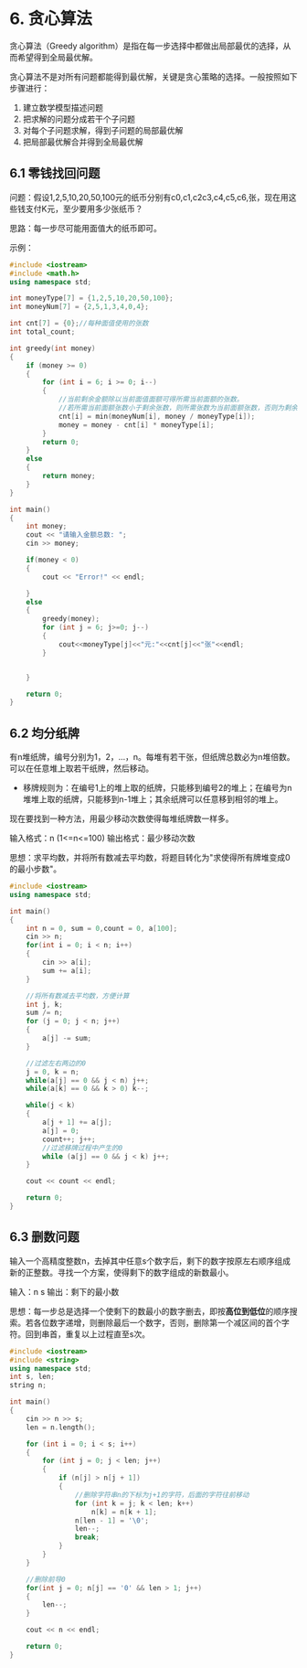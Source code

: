 # 6.  贪心算法
贪心算法（Greedy algorithm）是指在每一步选择中都做出局部最优的选择，从而希望得到全局最优解。

贪心算法不是对所有问题都能得到最优解，关键是贪心策略的选择。一般按照如下步骤进行：
1. 建立数学模型描述问题
2. 把求解的问题分成若干个子问题
3. 对每个子问题求解，得到子问题的局部最优解
4. 把局部最优解合并得到全局最优解

## 6.1 零钱找回问题
问题：假设1,2,5,10,20,50,100元的纸币分别有c0,c1,c2c3,c4,c5,c6,张，现在用这些钱支付K元，至少要用多少张纸币？

思路：每一步尽可能用面值大的纸币即可。

示例：
```c++
#include <iostream>
#include <math.h>
using namespace std;

int moneyType[7] = {1,2,5,10,20,50,100};
int moneyNum[7] = {2,5,1,3,4,0,4};

int cnt[7] = {0};//每种面值使用的张数
int total_count;

int greedy(int money)
{
    if (money >= 0)
    {
        for (int i = 6; i >= 0; i--)
        {
            //当前剩余金额除以当前面值面额可得所需当前面额的张数。
            //若所需当前面额张数小于剩余张数，则所需张数为当前面额张数，否则为剩余张数。
            cnt[i] = min(moneyNum[i], money / moneyType[i]);
            money = money - cnt[i] * moneyType[i];
        }
        return 0;
    }
    else
    {
        return money;
    }
}

int main()
{
    int money;
    cout << "请输入金额总数: ";
    cin >> money;

    if(money < 0)
    {
        cout << "Error!" << endl;

    }
    else
    {
        greedy(money);
        for (int j = 6; j>=0; j--)
        {
            cout<<moneyType[j]<<"元:"<<cnt[j]<<"张"<<endl;
        }


    }

    return 0;
}
```

## 6.2 均分纸牌
有n堆纸牌，编号分别为1，2，...，n。每堆有若干张，但纸牌总数必为n堆倍数。可以在任意堆上取若干纸牌，然后移动。

* 移牌规则为：在编号1上的堆上取的纸牌，只能移到编号2的堆上；在编号为n堆堆上取的纸牌，只能移到n-1堆上；其余纸牌可以任意移到相邻的堆上。

现在要找到一种方法，用最少移动次数使得每堆纸牌数一样多。

输入格式：n (1<=n<=100)
输出格式：最少移动次数

思想：求平均数，并将所有数减去平均数，将题目转化为"求使得所有牌堆变成0的最小步数"。
```c++
#include <iostream>
using namespace std;

int main()
{
    int n = 0, sum = 0,count = 0, a[100];
    cin >> n;
    for(int i = 0; i < n; i++)
    {
        cin >> a[i];
        sum += a[i];
    }

    //将所有数减去平均数，方便计算
    int j, k;
    sum /= n;
    for (j = 0; j < n; j++)
    {
        a[j] -= sum;
    }

    //过滤左右两边的0
    j = 0, k = n;
    while(a[j] == 0 && j < n) j++;
    while(a[k] == 0 && k > 0) k--;

    while(j < k)
    {
        a[j + 1] += a[j];
        a[j] = 0;
        count++; j++;
        //过滤移牌过程中产生的0
        while (a[j] == 0 && j < k) j++;
    }

    cout << count << endl;

    return 0;
}
```

## 6.3 删数问题
输入一个高精度整数n，去掉其中任意s个数字后，剩下的数字按原左右顺序组成新的正整数。寻找一个方案，使得剩下的数字组成的新数最小。

输入：n s
输出：剩下的最小数

思想：每一步总是选择一个使剩下的数最小的数字删去，即按**高位到低位**的顺序搜索。若各位数字递增，则删除最后一个数字，否则，删除第一个减区间的首个字符。回到串首，重复以上过程直至s次。

```c++
#include <iostream>
#include <string>
using namespace std;
int s, len;
string n;

int main()
{
    cin >> n >> s;
    len = n.length();

    for (int i = 0; i < s; i++)
    {
        for (int j = 0; j < len; j++)
        {
            if (n[j] > n[j + 1])
            {
                //删除字符串n的下标为j+1的字符，后面的字符往前移动
                for (int k = j; k < len; k++)
                    n[k] = n[k + 1];
                n[len - 1] = '\0';
                len--;
                break;
            }
        }
    }

    //删除前导0
    for(int j = 0; n[j] == '0' && len > 1; j++)
    {
        len--;
    }

    cout << n << endl;

    return 0;
}
```

